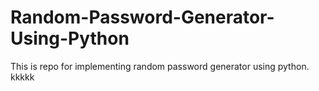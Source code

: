 # Random-Password-Generator-Using-Python

This is repo for implementing random password generator using python.
kkkkk

